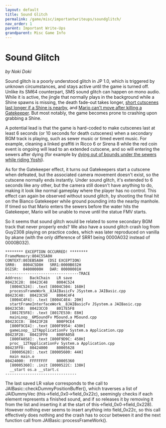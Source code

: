 ```yaml
---
layout: default
title: Sound Glitch
permalink: /game/misc/importantwriteups/soundglitch/
nav_order: 1
parent: Important Write-Ups
grandparent: Misc Game Info
---
```

# Sound Glitch  
*by Noki Doki*

Sound glitch is a poorly understood glitch in JP 1.0, which is triggered by unknown circumstances, and stays active until the game is turned off. Unlike its SM64 counterpart, SMS sound glitch can happen on mono audio. While it is active, the jingle that normally plays in the background while a Shine spawns is missing, the death fade-out takes longer, [short cutscenes last longer if a Shine is nearby](https://www.youtube.com/watch?v=VFKWhsmZpmA), and [Mario can't move after killing a Gatekeeper](https://www.youtube.com/watch?v=agiRDebluMc). But most notably, the game becomes prone to crashing upon grabbing a Shine.  

A potential lead is that the game is hard-coded to make cutscenes last at least 6 seconds (or 10 seconds for death cutscenes) when a secondary BGM track is playing, such as sewer music or timed event music. For example, cleaning a linked graffiti in Ricco 6 or Sirena 8 while the red coin event is ongoing will lead to an extended cutscene, and so will entering the sewers after dying (for example by [dying out of bounds under the sewers while riding Yoshi](https://www.youtube.com/watch?v=g-3BjUzjo90&t=35)).  

As for the Gatekeeper effect, it turns out Gatekeepers start a cutscene when defeated, but the associated camera movement doesn't exist, so the cutscene normally ends instantly. Under sound glitch, it's extended to 6 seconds like any other, but the camera still doesn't have anything to do, making it look like normal gameplay where the player has no control. This effect can again be observed without sound glitch, by shooting the final hit on the Bianco Gatekeeper while ground pounding into the nearby manhole. If timed so that Mario enters the sewers before the water hits the Gatekeeper, Mario will be unable to move until the statue FMV starts.  

So it seems that sound glitch would be related to some secondary BGM track that never properly ends? We also have a sound glitch crash log from Guy2308 playing on practice codes, which was later reproduced on vanilla by akane (with the only difference of SRR1 being 0000A032 instead of 0000B032).  

    ******** EXCEPTION OCCURRED! ********
    FrameMemory:804C55A0H
    CONTEXT:803EB5A8H  (DSI EXCEPTION)
    SRR0:   8004C5D8H   SRR1:0000B032H
    DSISR:  04000000H   DAR: 00000001H
    ---------------------------------TRACE
    Address:   BackChain   LR save
    80423C28:  80423C48    8004C524
      [8004C524]: .text [8004C504: 168H]
      processFrameWork__8JAIBasicFv JSystem.a JAIBasic.cpp
    80423C48:  80423C50    8004C4F4
      [8004C4F4]: .text [8004C4E4: 20H]
      startFrameInterfaceWork__8JAIBasicFv JSystem.a JAIBasic.cpp
    80423C50:  80423CC0    8017E5F8
      [8017E5F8]: .text [8017E530: E8H]
      mainLoop__6MSoundFv MSound.a MSound.cpp
    80423CC0:  80423F28    800F9CE4
      [800F9CE4]: .text [800F9954: 430H]
      gameLoop__12TApplicationFv System.a Application.cpp
    80423F28:  80423FF0    800FA058
      [800FA058]: .text [800F9D9C: 450H]
      proc__12TApplicationFv System.a Application.cpp
    80423FF0:  80424000    80005628
      [80005628]: .text [80005600: 44H]
      main main.o
    80424000:  FFFFFFFF    80005360
      [80005360]: .init [8000522C: 138H]
      __start os.a __start.c
    --------------------------------

The last saved LR value corresponds to the call to JAIBasic::checkDummyPositionBuffer(), which traverses a list of JAIDummyVec (this->field_0x0->field_0x22c), seemingly checks if each element represents a finished sound, and if so releases it by removing it from the list and inserting it at the start of this->field_0x0->field_0x228). However nothing ever seems to insert anything into field_0x22c, so this call effectively does nothing and the crash has to occur between it and the next function call from JAIBasic::processFrameWork().
